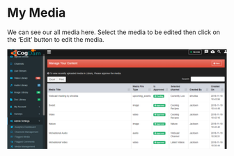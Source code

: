 # My Media

We can see our all media here. Select the media to be edited then click on the ‘Edit’ button to edit the media.

![](../.gitbook/assets/image%20%28191%29.png)

